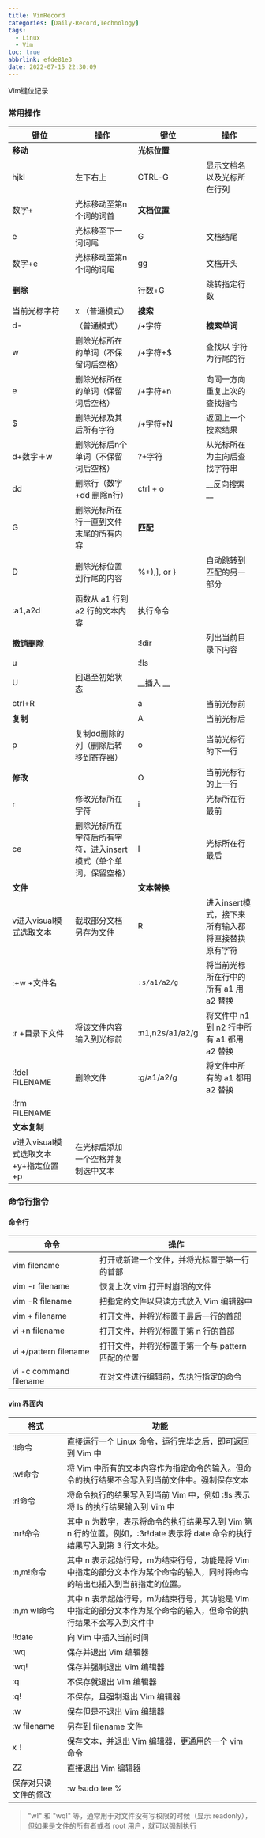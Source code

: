 ```yaml
---
title: VimRecord
categories: [Daily-Record,Technology]
tags:
  - Linux
  - Vim
toc: true
abbrlink: efde81e3
date: 2022-07-15 22:30:09
---
```

<!--more-->
Vim键位记录
### 常用操作
| 键位                                 | 操作                                                             | 键位            | 操作                                               |
| ------------------------------------ | ---------------------------------------------------------------- | --------------- | -------------------------------------------------- |
| __移动__                                 |                                                                  | __光标位置__        |
| hjkl                                 | 左下右上                                                         | CTRL-G          | 显示文档名以及光标所在行列                         |
| 数字+                                | 光标移动至第n个词的词首                                          | __文档位置__        |
| e                                    | 光标移至下一词词尾                                               | G               | 文档结尾                                           |
| 数字+e                               | 光标移动至第n个词的词尾                                          | gg              | 文档开头                                           |
| __删除__                                 |                                                                  | 行数+G          | 跳转指定行数                                       |
| 当前光标字符                         | x	（普通模式）                                                   | __搜索__            |
| d-                                   | （普通模式）                                                     | /+字符          | __搜索单词__                                           |
| w                                    | 删除光标所在的单词（不保留词后空格）                             | /+字符+$        | 查找以 字符 为行尾的行                             |
| e                                    | 删除光标所在的单词（保留词后空格）                               | /+字符+n        | 向同一方向重复上次的查找指令                       |
| $                                    | 删除光标及其后所有字符                                           | /+字符+N        | 返回上一个搜索结果                                 |
| d+数字＋w                            | 删除光标后n个单词（不保留词后空格）                              | ?+字符          | 从光标所在为主向后查找字符串                       |
| dd                                   | 删除行（数字+dd 删除n行）                                        | ctrl + o        | __反向搜索 __                                          |
| G                                    | 删除光标所在行一直到文件末尾的所有内容                           | __匹配__            |
| D                                    | 删除光标位置到行尾的内容                                         | %+),], or }     | 自动跳转到匹配的另一部分                           |
| :a1,a2d                              | 函数从 a1 行到 a2 行的文本内容                                   | 执行命令        |
| __撤销删除__                             |                                                                  | :!dir           | 列出当前目录下内容                                 |
| u                                    |                                                                  | :!ls            |
| U                                    | 回退至初始状态                                                   | __插入 __           |
| ctrl+R                               |                                                                  | a               | 当前光标前                                         |
| __复制__                                 |                                                                  | A               | 当前光标后                                         |
| p                                    | 复制dd删除的列（删除后转移到寄存器）                             | o               | 当前光标行的下一行                                 |
| __修改__                                 |                                                                  | O               | 当前光标行的上一行                                 |
| r                                    | 修改光标所在字符                                                 | i               | 光标所在行最前                                     |
| ce                                   | 删除光标所在字符后所有字符，进入insert模式（单个单词，保留空格） | I               | 光标所在行最后                                     |
| __文件__                                 |                                                                  | __文本替换__        |
| v进入visual模式选取文本              | 截取部分文档另存为文件                                           | R               | 进入insert模式，接下来所有输入都将直接替换原有字符 |
| :+w +文件名                          |                                                                  | `:s/a1/a2/g`      | 将当前光标所在行中的所有 a1 用 a2 替换             |
| :r +目录下文件                       | 将该文件内容输入到光标前                                         | :n1,n2s/a1/a2/g | 将文件中 n1 到 n2 行中所有 a1 都用 a2 替换         |
| :!del FILENAME                       | 删除文件                                                         | :g/a1/a2/g      | 将文件中所有的 a1 都用 a2 替换                     |
| :!rm FILENAME                        |
| __文本复制__                             |
| v进入visual模式选取文本+y+指定位置+p | 在光标后添加一个空格并复制选中文本                               |
	
### 命令行指令
#### 命令行

| __命令__                   | __操作__                                              |
| ---------------------- | ------------------------------------------------- |
| vim filename           | 打开或新建一个文件，并将光标置于第一行的首部      |
| vim -r filename        | 恢复上次 vim 打开时崩溃的文件                     |
| vim -R filename        | 把指定的文件以只读方式放入 Vim 编辑器中           |
| vim + filename         | 打开文件，并将光标置于最后一行的首部              |
| vi +n filename         | 打开文件，并将光标置于第 n 行的首部               |
| vi +/pattern filename  | 打幵文件，并将光标置于第一个与 pattern 匹配的位置 |
| vi -c command filename | 在对文件进行编辑前，先执行指定的命令              |


#### vim 界面内

| 格式                 | 功能                       |
| -------------------- | -------------------------- |
| :!命令               | 直接运行一个 Linux 命令，运行完毕之后，即可返回到 Vim 中 |
| :w!命令              | 将 Vim 中所有的文本内容作为指定命令的输入。但命令的执行结果不会写入到当前文件中。强制保存文本     |
| :r!命令              | 将命令执行的结果写入到当前 Vim 中，例如 :!ls 表示将 ls 的执行结果输入到 Vim 中     |
| :nr!命令             | 其中 n 为数字，表示将命令的执行结果写入到 Vim 第 n 行的位置。例如，:3r!date 表示将 date 命令的执行结果写入到第 3 行文本处。 |
| :n,m!命令            | 其中 n 表示起始行号，m为结束行号，功能是将 Vim 中指定的部分文本作为某个命令的输入，同时将命令的输出也插入到当前指定的位置。 |
| :n,m w!命令          | 其中 n 表示起始行号，m为结束行号，其功能是 Vim 中指定的部分文本作为某个命令的输入，但命令的执行结果不会写入到文件中 |
| !!date               | 向 Vim 中插入当前时间                   |
| :wq                  | 保存并退出 Vim 编辑器         |
| :wq!                 | 保存并强制退出 Vim 编辑器              |
| :q                   | 不保存就退出 Vim 编辑器                                         |
| :q!                  | 不保存，且强制退出 Vim 编辑器                                        |
| :w                   | 保存但是不退出 Vim 编辑器                                   |
| :w filename          | 另存到 filename 文件                                                              |
| x！                  | 保存文本，并退出 Vim 编辑器，更通用的一个 vim 命令                                    |
| ZZ                   | 直接退出 Vim 编辑器                                                               |
| 保存对只读文件的修改   | :w !sudo tee %                                    |

> "w!" 和 "wq!" 等，通常用于对文件没有写权限的时候（显示 readonly），但如果是文件的所有者或者 root 用户，就可以强制执行

